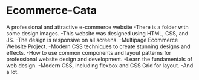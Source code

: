 # Ecommerce-Cata
A professional and attractive e-commerce website
-There is a folder with some design images.
-This website was designed using HTML, CSS, and JS.
-The design is responsive on all screens.
-Multipage Ecommerce Website Project.
-Modern CSS techniques to create stunning designs and effects.
-How to use common components and layout patterns for professional website design and development.
-Learn the fundamentals of web design.
-Modern CSS, including flexbox and CSS Grid for layout.
-And a lot.
